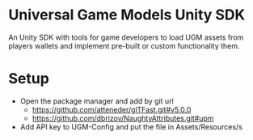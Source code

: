 # Universal Game Models Unity SDK
An Unity SDK with tools for game developers to load UGM assets from players wallets and implement pre-built or custom functionality them.

# Setup
- Open the package manager and add by git url
    - https://github.com/atteneder/glTFast.git#v5.0.0
    - https://github.com/dbrizov/NaughtyAttributes.git#upm
- Add API key to UGM-Config and put the file in Assets/Resources/s